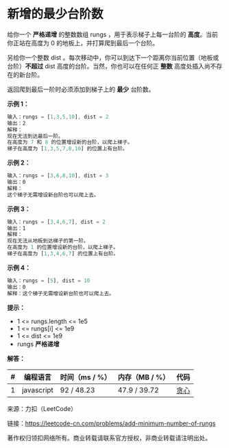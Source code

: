 # 新增的最少台阶数

给你一个 **严格递增** 的整数数组 rungs ，用于表示梯子上每一台阶的 **高度**。当前你正站在高度为 0 的地板上，并打算爬到最后一个台阶。

另给你一个整数 dist 。每次移动中，你可以到达下一个距离你当前位置（地板或台阶）**不超过** dist 高度的台阶。当然，你也可以在任何正 **整数** 高度处插入尚不存在的新台阶。

返回爬到最后一阶时必须添加到梯子上的 **最少** 台阶数。

**示例 1：**

``` javascript
输入：rungs = [1,3,5,10], dist = 2
输出：2
解释：
现在无法到达最后一阶。
在高度为 7 和 8 的位置增设新的台阶，以爬上梯子。
梯子在高度为 [1,3,5,7,8,10] 的位置上有台阶。
```

**示例 2：**

``` javascript
输入：rungs = [3,6,8,10], dist = 3
输出：0
解释：
这个梯子无需增设新台阶也可以爬上去。
```

**示例 3：**

``` javascript
输入：rungs = [3,4,6,7], dist = 2
输出：1
解释：
现在无法从地板到达梯子的第一阶。
在高度为 1 的位置增设新的台阶，以爬上梯子。
梯子在高度为 [1,3,4,6,7] 的位置上有台阶。
```

**示例 4：**

``` javascript
输入：rungs = [5], dist = 10
输出：0
解释：这个梯子无需增设新台阶也可以爬上去。
```

**提示：**

- 1 <= rungs.length <= 1e5
- 1 <= rungs[i] <= 1e9
- 1 <= dist <= 1e9
- rungs **严格递增**

**解答：**

**#**|**编程语言**|**时间（ms / %）**|**内存（MB / %）**|**代码**
--|--|--|--|--
1|javascript|92 / 48.23|47.9 / 39.72|[贪心](./javascript/ac_v1.js)

来源：力扣（LeetCode）

链接：https://leetcode-cn.com/problems/add-minimum-number-of-rungs

著作权归领扣网络所有。商业转载请联系官方授权，非商业转载请注明出处。
